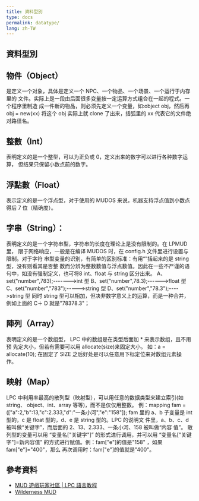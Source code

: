 ```yaml
---
title: 資料型別
type: docs
permalink: datatype/
lang: zh-TW
---
```


## 資料型別

## 物件（Object）

是定义一个对象，具体是定义一个 NPC、一个物品、一个场景、一个运行于内存里的
文件。实际上是一段由后面很多变量按一定运算方式组合在一起的程式。一个程序里制造
成一件新的物品，则必须先定义一个变量，如:object obj，然后再 obj = new(xx) 将这个 obj
实际上就 clone 了出来，括弧里的 xx 代表它的文件绝对路径名。

## 整數（Int）

表明定义的是一个整型，可以为正负或 0，定义出来的数字可以进行各种数字运算，
但结果只保留小数点前的数字。

## 浮點數（Float）

表示定义的是一个浮点型，对于使用的 MUDOS 来说，机器支持浮点值到小数点得后
7 位（精确度）。

## 字串（String）：

表明定义的是一个字符串型，字符串的长度在理论上是没有限制的。在 LPMUD 里，
限于网络响应，一般是在编译 MUDOS 时，在 config.h 文件里进行设置与限制。对于字符
串型变量的识别，有简单的区别标准：有用“”括起来的是 string 型，没有则看其是否整
数而分辨为整数数值与浮点数值。因此在一些不严谨的语句中，如没有强制定义，也可将8
int、float 与 string 区分出来。
A、set("number",783);------->int 型
B、set("number",78.3);------>float 型
C、set("number","783");----->string 型
D、set("number","78.3");---->string 型
同时 string 型可以相加，但决非数字意义上的运算，而是一种合并，例如上面的 C＋
D 就是"78378.3"；

## 陣列（Array）

表明定义的是一个数组型， LPC 中的数组是在类型后面加 * 来表示数组，且不用预
先定大小，但若有需要可以用 allocate(size)来固定大小。
如：a = allocate(10); 在固定了 SIZE 之后好处是可以任意用下标定位来对数组元素操
作。

## 映射（Map）

LPC 中利用率最高的散列型（映射型），可以用任意的数据类型来建立索引(如 string、
object、int、array 等等)，而不是仅仅用整数。
例：mapping fam = (["a":2,"b":13,"c":2.333,"d":"一条小河","e":"158"]);
fam 里的 a、b 子变量是 int 型的，c 是 float 型的，d、e 是 string 型的。LPC 的说明文
件里，a、b、c、d 被叫做“关键字”，而后面的 2、13、2.333、一条小河、158 被叫做“内容
值”。
散列型的变量可以用 “变量名["关键字"]” 的形式进行调用，并可以用 “变量名["关键
字"]=新内容值” 的方式进行赋值。例：fam["e"]的值是"158" ，如果 fam["e"]="400"，那么
再次调用时：fam["e"]的值就是"400"。

## 參考資料

- [MUD 遊戲玩家社區 | LPC 語言教程](https://bbs.mud.ren/threads/3)
- [Wilderness MUD](https://www.cs.hmc.edu/~jhsu/wilderness/)